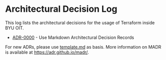 # Architectural Decision Log

This log lists the architectural decisions for the usage of Terraform inside BYU OIT.

<!-- Update this file with `adr-log -i README.md -d ./` Ignore the instructions in the comment below. They are autogenerated and wrong. -->

<!-- adrlog -- Regenerate the content by using "adr-log -i". You can install it via "npm install -g adr-log" -->

- [ADR-0000](0000-use-markdown-architectural-decision-records.md) - Use Markdown Architectural Decision Records

<!-- adrlogstop -->

For new ADRs, please use [template.md](template.md) as basis.
More information on MADR is available at <https://adr.github.io/madr/>.
